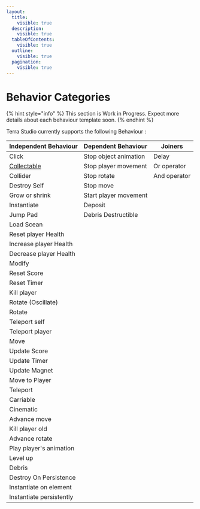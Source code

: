```yaml
---
layout:
  title:
    visible: true
  description:
    visible: true
  tableOfContents:
    visible: true
  outline:
    visible: true
  pagination:
    visible: true
---
```


# Behavior Categories



{% hint style="info" %}
This section is Work in Progress. Expect more details about each behaviour template soon.
{% endhint %}

Terra Studio currently supports the following Behaviour :

| Independent Behaviour                                                                                                                                                                 | Dependent Behaviour    | Joiners       |
| ------------------------------------------------------------------------------------------------------------------------------------------------------------------------------------- | ---------------------- | ------------- |
| Click                                                                                                                                                                                 | Stop object animation  | Delay         |
| [Collectable](https://app.gitbook.com/o/qrOp5exMLmnPZxfhxQgu/s/Gd8RR9TPbiGza2LHqkh7/\~/changes/59/overview/terra-studio-component-overview/behaviour/behavior-categories/collectable) | Stop player movement   | Or operator   |
| Collider                                                                                                                                                                              | Stop rotate            | And operator  |
| Destroy Self                                                                                                                                                                          | Stop move              |               |
| Grow or shrink                                                                                                                                                                        | Start player movement  |               |
| Instantiate                                                                                                                                                                           | Deposit                |               |
| Jump Pad                                                                                                                                                                              | Debris Destructible    |               |
| Load Scean                                                                                                                                                                            |                        |               |
| Reset player Health                                                                                                                                                                   |                        |               |
| Increase player Health                                                                                                                                                                |                        |               |
| Decrease player Health                                                                                                                                                                |                        |               |
| Modify                                                                                                                                                                                |                        |               |
| Reset Score                                                                                                                                                                           |                        |               |
| Reset Timer                                                                                                                                                                           |                        |               |
| Kill player                                                                                                                                                                           |                        |               |
| Rotate (Oscillate)                                                                                                                                                                    |                        |               |
| Rotate                                                                                                                                                                                |                        |               |
| Teleport self                                                                                                                                                                         |                        |               |
| Teleport player                                                                                                                                                                       |                        |               |
| Move                                                                                                                                                                                  |                        |               |
| Update Score                                                                                                                                                                          |                        |               |
| Update Timer                                                                                                                                                                          |                        |               |
| Update Magnet                                                                                                                                                                         |                        |               |
| Move to Player                                                                                                                                                                        |                        |               |
| Teleport                                                                                                                                                                              |                        |               |
| Carriable                                                                                                                                                                             |                        |               |
| Cinematic                                                                                                                                                                             |                        |               |
| Advance move                                                                                                                                                                          |                        |               |
| Kill player old                                                                                                                                                                       |                        |               |
| Advance rotate                                                                                                                                                                        |                        |               |
| Play player's animation                                                                                                                                                               |                        |               |
| Level up                                                                                                                                                                              |                        |               |
| Debris                                                                                                                                                                                |                        |               |
| Destroy On Persistence                                                                                                                                                                |                        |               |
| Instantiate on element                                                                                                                                                                |                        |               |
| Instantiate persistently                                                                                                                                                              |                        |               |

